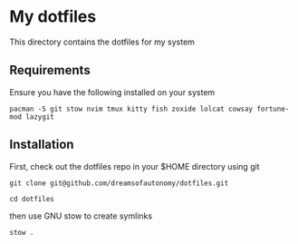 # My dotfiles

This directory contains the dotfiles for my system

## Requirements

Ensure you have the following installed on your system

```
pacman -S git stow nvim tmux kitty fish zoxide lolcat cowsay fortune-mod lazygit 
```

## Installation

First, check out the dotfiles repo in your $HOME directory using git

```
git clone git@github.com/dreamsofautonomy/dotfiles.git
```

```
cd dotfiles
```

then use GNU stow to create symlinks

```
stow .
```
